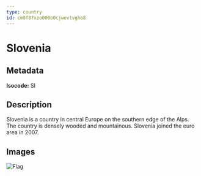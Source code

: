 ```yaml
---
type: country
id: cm0f87xzo000o0cjwevtvgho8
---
```


# Slovenia

## Metadata

**Isocode:** SI

## Description

Slovenia is a country in central Europe on the southern edge of the Alps. The country is densely wooded and mountainous. Slovenia joined the euro area in 2007.

## Images

![Flag](https://res.cloudinary.com/coinection/image/upload/v1582141077/images/flags/slovenia_zz9ywy.png)
